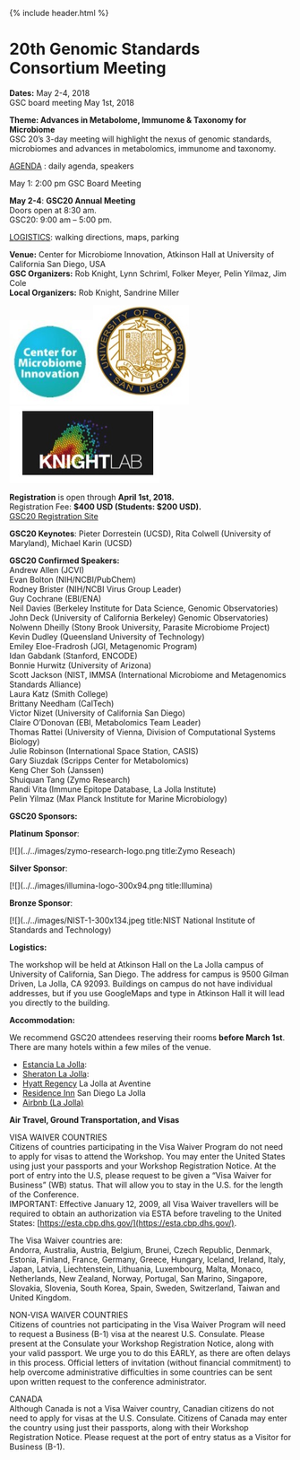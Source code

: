 {% include header.html %}

**20th Genomic Standards Consortium Meeting**
=============================================
 
**Dates:** May 2-4, 2018  
GSC board meeting May 1st, 2018

**Theme: Advances in Metabolome, Immunome & Taxonomy for Microbiome**  
GSC 20’s 3-day meeting will highlight the nexus of genomic standards, microbiomes and advances in metabolomics, immunome and taxonomy.

[AGENDA](https://docs.google.com/document/d/1-BiqeKLefCJJIESACSjPpHyxxytT4PaW-ggnRwNzBb0/edit) : daily agenda, speakers

May 1: 2:00 pm GSC Board Meeting

**May 2-4**: **GSC20 Annual Meeting**  
Doors open at 8:30 am.  
GSC20: 9:00 am – 5:00 pm.

[LOGISTICS](https://docs.google.com/document/d/1Xt9QtzDz26A_znnz076pv7AyAGXB4UCNQZS7LqIrZXw/edit?usp=sharing): walking directions, maps, parking

**Venue:** Center for Microbiome Innovation, Atkinson Hall at University of California San Diego, USA  
**GSC Organizers:** Rob Knight, Lynn Schriml, Folker Meyer, Pelin Yilmaz, Jim Cole  
**Local Organizers:** Rob Knight, Sandrine Miller

![](../../images/center-for-microbiome-innovation-logo-150x150.jpg)![](../../images/uc-san-diego-logo.jpg)![](../../images/knight-lab-logo.jpg)

**Registration** is open through **April 1st, 2018.**  
Registration Fee: **$400 USD (Students: $200 USD).**  
[GSC20 Registration Site](https://www.regonline.com/gsc20)

**GSC20 Keynotes**: Pieter Dorrestein (UCSD), Rita Colwell (University of Maryland), Michael Karin (UCSD)

**GSC20 Confirmed Speakers:**  
Andrew Allen (JCVI)  
Evan Bolton (NIH/NCBI/PubChem)  
Rodney Brister (NIH/NCBI Virus Group Leader)  
Guy Cochrane (EBI/ENA)  
Neil Davies (Berkeley Institute for Data Science, Genomic Observatories)  
John Deck (University of California Berkeley) Genomic Observatories)  
Nolwenn Dheilly (Stony Brook University, Parasite Microbiome Project)  
Kevin Dudley (Queensland University of Technology)  
Emiley Eloe-Fradrosh (JGI, Metagenomic Program)  
Idan Gabdank (Stanford, ENCODE)  
Bonnie Hurwitz (University of Arizona)  
Scott Jackson (NIST, IMMSA (International Microbiome and Metagenomics Standards Alliance)  
Laura Katz (Smith College)  
Brittany Needham (CalTech)  
Victor Nizet (University of California San Diego)  
Claire O’Donovan (EBI, Metabolomics Team Leader)  
Thomas Rattei (University of Vienna, Division of Computational Systems Biology)  
Julie Robinson (International Space Station, CASIS)  
Gary Siuzdak (Scripps Center for Metabolomics)  
Keng Cher Soh (Janssen)  
Shuiquan Tang (Zymo Research)  
Randi Vita (Immune Epitope Database, La Jolla Institute)  
Pelin Yilmaz (Max Planck Institute for Marine Microbiology)

**GSC20 Sponsors:**

**Platinum Sponsor**:

[![](../../images/zymo-research-logo.png title:Zymo Reseach)

**Silver Sponsor**:

[![](../../images/illumina-logo-300x94.png title:Illumina)

**Bronze Sponsor**:

[![](../../images/NIST-1-300x134.jpeg title:NIST National Institute of Standards and Technology)

**Logistics:**

The workshop will be held at Atkinson Hall on the La Jolla campus of University of California, San Diego. The address for campus is 9500 Gilman Driven, La Jolla, CA 92093. Buildings on campus do not have individual addresses, but if you use GoogleMaps and type in Atkinson Hall it will lead you directly to the building.

**Accommodation:**

We recommend GSC20 attendees reserving their rooms **before March 1st**. There are many hotels within a few miles of the venue.

*   [Estancia La Jolla](http://meritagecollection.com/estancialajolla/?_ga=2.176260134.2089325559.1500659918-864616354.1496177289):
*   [Sheraton La Jolla](http://www.sheratonlajolla.com):
*   [Hyatt Regency](https://lajolla.regency.hyatt.com/en/hotel/home.html) La Jolla at Aventine
*   [Residence Inn](http://www.marriott.com/hotels/travel/lajca-residence-inn-san-diego-la-jolla/) San Diego La Jolla
*   [Airbnb (La Jolla)](https://www.airbnb.com/s/La-Jolla--San-Diego--CA--United-States/homes?checkin=2018-04-30&checkout=2018-05-05&place_id=ChIJzQ7MT3bQ24ARlDAdXPQe5fw&allow_override%5B%5D=&room_types%5B%5D=Entire%20home%2Fapt&s_tag=50a_H5bV)

**Air Travel, Ground Transportation, and Visas**

VISA WAIVER COUNTRIES  
Citizens of countries participating in the Visa Waiver Program do not need to apply for visas to attend the Workshop. You may enter the United States using just your passports and your Workshop Registration Notice. At the port of entry into the U.S, please request to be given a “Visa Waiver for Business” (WB) status. That will allow you to stay in the U.S. for the length of the Conference.  
IMPORTANT: Effective January 12, 2009, all Visa Waiver travellers will be required to obtain an authorization via ESTA before traveling to the United States: [https://esta.cbp.dhs.gov/](https://esta.cbp.dhs.gov/).

The Visa Waiver countries are:  
Andorra, Australia, Austria, Belgium, Brunei, Czech Republic, Denmark, Estonia, Finland, France, Germany, Greece, Hungary, Iceland, Ireland, Italy, Japan, Latvia, Liechtenstein, Lithuania, Luxembourg, Malta, Monaco, Netherlands, New Zealand, Norway, Portugal, San Marino, Singapore, Slovakia, Slovenia, South Korea, Spain, Sweden, Switzerland, Taiwan and United Kingdom.

NON-VISA WAIVER COUNTRIES  
Citizens of countries not participating in the Visa Waiver Program will need to request a Business (B-1) visa at the nearest U.S. Consulate. Please present at the Consulate your Workshop Registration Notice, along with your valid passport. We urge you to do this EARLY, as there are often delays in this process. Official letters of invitation (without financial commitment) to help overcome administrative difficulties in some countries can be sent upon written request to the conference administrator.

CANADA  
Although Canada is not a Visa Waiver country, Canadian citizens do not need to apply for visas at the U.S. Consulate. Citizens of Canada may enter the country using just their passports, along with their Workshop Registration Notice. Please request at the port of entry status as a Visitor for Business (B-1).
